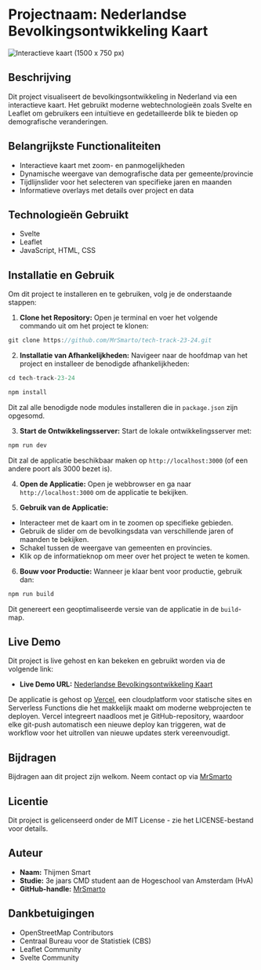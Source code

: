 # Projectnaam: Nederlandse Bevolkingsontwikkeling Kaart

![Interactieve kaart (1500 x 750 px)](https://github.com/MrSmarto/tech-track-23-24/assets/118122875/710a4adc-ee29-4a8e-9e6e-d0fed0b33ce4)

## Beschrijving
Dit project visualiseert de bevolkingsontwikkeling in Nederland via een interactieve kaart. Het gebruikt moderne webtechnologieën zoals Svelte en Leaflet om gebruikers een intuïtieve en gedetailleerde blik te bieden op demografische veranderingen.

## Belangrijkste Functionaliteiten
- Interactieve kaart met zoom- en panmogelijkheden
- Dynamische weergave van demografische data per gemeente/provincie
- Tijdlijnslider voor het selecteren van specifieke jaren en maanden
- Informatieve overlays met details over project en data

## Technologieën Gebruikt
- Svelte
- Leaflet
- JavaScript, HTML, CSS

## Installatie en Gebruik

Om dit project te installeren en te gebruiken, volg je de onderstaande stappen:

1. **Clone het Repository:**
   Open je terminal en voer het volgende commando uit om het project te klonen:
```javascript
git clone https://github.com/MrSmarto/tech-track-23-24.git
```

2. **Installatie van Afhankelijkheden:**
Navigeer naar de hoofdmap van het project en installeer de benodigde afhankelijkheden:
```javascript
cd tech-track-23-24
```
```javascript
npm install
```

Dit zal alle benodigde node modules installeren die in `package.json` zijn opgesomd.

3. **Start de Ontwikkelingsserver:**
Start de lokale ontwikkelingsserver met:
```javascript
npm run dev
```

Dit zal de applicatie beschikbaar maken op `http://localhost:3000` (of een andere poort als 3000 bezet is).

4. **Open de Applicatie:**
Open je webbrowser en ga naar `http://localhost:3000` om de applicatie te bekijken.

5. **Gebruik van de Applicatie:**
- Interacteer met de kaart om in te zoomen op specifieke gebieden.
- Gebruik de slider om de bevolkingsdata van verschillende jaren of maanden te bekijken.
- Schakel tussen de weergave van gemeenten en provincies.
- Klik op de informatieknop om meer over het project te weten te komen.

6. **Bouw voor Productie:**
Wanneer je klaar bent voor productie, gebruik dan:
```javascript
npm run build
```

Dit genereert een geoptimaliseerde versie van de applicatie in de `build`-map.

## Live Demo

Dit project is live gehost en kan bekeken en gebruikt worden via de volgende link:

- **Live Demo URL:** [Nederlandse Bevolkingsontwikkeling Kaart](https://tech-track-23-24-choroplethmap-ochre.vercel.app/)

De applicatie is gehost op [Vercel](https://vercel.com), een cloudplatform voor statische sites en Serverless Functions die het makkelijk maakt om moderne webprojecten te deployen. Vercel integreert naadloos met je GitHub-repository, waardoor elke git-push automatisch een nieuwe deploy kan triggeren, wat de workflow voor het uitrollen van nieuwe updates sterk vereenvoudigt.


## Bijdragen
Bijdragen aan dit project zijn welkom. Neem contact op via [MrSmarto](https://github.com/MrSmarto)

## Licentie
Dit project is gelicenseerd onder de MIT License - zie het LICENSE-bestand voor details.

## Auteur

- **Naam:** Thijmen Smart
- **Studie:** 3e jaars CMD student aan de Hogeschool van Amsterdam (HvA)
- **GitHub-handle:** [MrSmarto](https://github.com/MrSmarto)

## Dankbetuigingen
- OpenStreetMap Contributors
- Centraal Bureau voor de Statistiek (CBS)
- Leaflet Community
- Svelte Community
